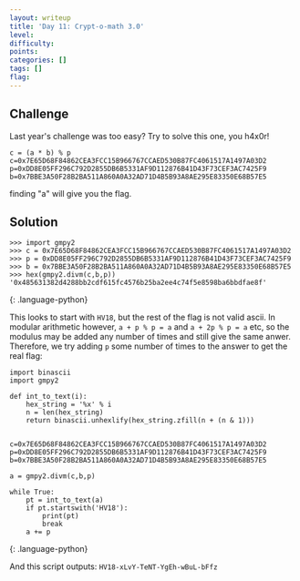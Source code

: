 ```yaml
---
layout: writeup
title: 'Day 11: Crypt-o-math 3.0'
level:
difficulty:
points:
categories: []
tags: []
flag:
---
```

## Challenge

Last year's challenge was too easy? Try to solve this one, you h4x0r!

    c = (a * b) % p
    c=0x7E65D68F84862CEA3FCC15B966767CCAED530B87FC4061517A1497A03D2
    p=0xDD8E05FF296C792D2855DB6B5331AF9D112876B41D43F73CEF3AC7425F9
    b=0x7BBE3A50F28B2BA511A860A0A32AD71D4B5B93A8AE295E83350E68B57E5

finding "a" will give you the flag.

## Solution

    >>> import gmpy2
    >>> c = 0x7E65D68F84862CEA3FCC15B966767CCAED530B87FC4061517A1497A03D2
    >>> p = 0xDD8E05FF296C792D2855DB6B5331AF9D112876B41D43F73CEF3AC7425F9
    >>> b = 0x7BBE3A50F28B2BA511A860A0A32AD71D4B5B93A8AE295E83350E68B57E5
    >>> hex(gmpy2.divm(c,b,p))
    '0x485631382d4288bb2cdf615fc4576b25ba2ee4c74f5e8598ba6bbdfae8f'
{: .language-python}

This looks to start with `HV18`, but the rest of the flag is not valid
ascii. In modular arithmetic however, `a + p % p = a` and `a + 2p % p =
a` etc, so the modulus may be added any number of times and still give
the same anwer. Therefore, we try adding `p` some number of times to the
answer to get the real flag:

    import binascii
    import gmpy2
    
    def int_to_text(i):
        hex_string = '%x' % i
        n = len(hex_string)
        return binascii.unhexlify(hex_string.zfill(n + (n & 1)))
    
    
    c=0x7E65D68F84862CEA3FCC15B966767CCAED530B87FC4061517A1497A03D2
    p=0xDD8E05FF296C792D2855DB6B5331AF9D112876B41D43F73CEF3AC7425F9
    b=0x7BBE3A50F28B2BA511A860A0A32AD71D4B5B93A8AE295E83350E68B57E5
    
    a = gmpy2.divm(c,b,p)
    
    while True:
        pt = int_to_text(a)
        if pt.startswith('HV18'):
            print(pt)
            break
        a += p
{: .language-python}

And this script outputs: `HV18-xLvY-TeNT-YgEh-wBuL-bFfz`

